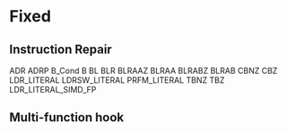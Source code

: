 
# Fixed
## Instruction Repair
  ADR
  ADRP
  B_Cond
  B
  BL
  BLR
  BLRAAZ
  BLRAA
  BLRABZ
  BLRAB
  CBNZ
  CBZ
  LDR_LITERAL
  LDRSW_LITERAL
  PRFM_LITERAL
  TBNZ
  TBZ
  LDR_LITERAL_SIMD_FP
## Multi-function hook

